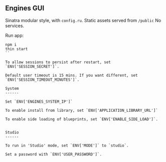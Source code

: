 Engines GUI
-----------

Sinatra modular style, with `config.ru`.
Static assets served from `/public`
No services.

Run app:
```console
npm i
thin start
``

To allow sessions to persist after restart, set `ENV['SESSION_SECRET']`.

Default user timeout is 15 mins. If you want different, set `ENV['SESSION_TIMEOUT_MINUTES']`.

System
------

Set `ENV['ENGINES_SYSTEM_IP']`

To enable install from library, set `ENV['APPLICATION_LIBRARY_URL']`

To enable side loading of blueprints, set `ENV['ENABLE_SIDE_LOAD']`.


Studio
------

To run in 'Studio' mode, set `ENV['MODE']` to `studio`.

Set a password with `ENV['USER_PASSWORD']`.
